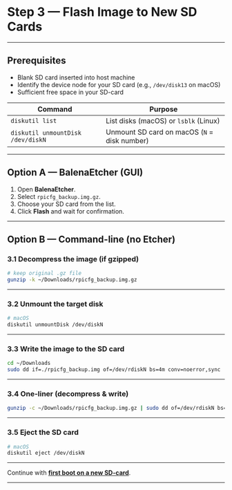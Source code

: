 
# Step 3 — Flash Image to New SD Cards

---

## Prerequisites

* Blank SD card inserted into host machine
* Identify the device node for your SD card (e.g., `/dev/disk13` on macOS)
* Sufficient free space in your SD-card

| Command                           | Purpose                                      |
| --------------------------------- | -------------------------------------------- |
| `diskutil list`                   | List disks (macOS) or `lsblk` (Linux)        |
| `diskutil unmountDisk /dev/diskN` | Unmount SD card on macOS (`N` = disk number) |

---

## Option A — BalenaEtcher (GUI)

1. Open **BalenaEtcher**.
2. Select `rpicfg_backup.img.gz`.
3. Choose your SD card from the list.
4. Click **Flash** and wait for confirmation.

---

## Option B — Command-line (no Etcher)

### 3.1 Decompress the image (if gzipped)

```bash
# keep original .gz file
gunzip -k ~/Downloads/rpicfg_backup.img.gz
```

---

### 3.2 Unmount the target disk

```bash
# macOS
diskutil unmountDisk /dev/diskN
```

---

### 3.3 Write the image to the SD card

```bash
cd ~/Downloads
sudo dd if=./rpicfg_backup.img of=/dev/rdiskN bs=4m conv=noerror,sync
```

---

### 3.4 One-liner (decompress & write)

```bash
gunzip -c ~/Downloads/rpicfg_backup.img.gz | sudo dd of=/dev/rdiskN bs=4m conv=noerror,sync
```

---

### 3.5 Eject the SD card

```bash
# macOS
diskutil eject /dev/diskN
```

---

Continue with **[first boot on a new SD-card](first_boot_image.md)**.

---

